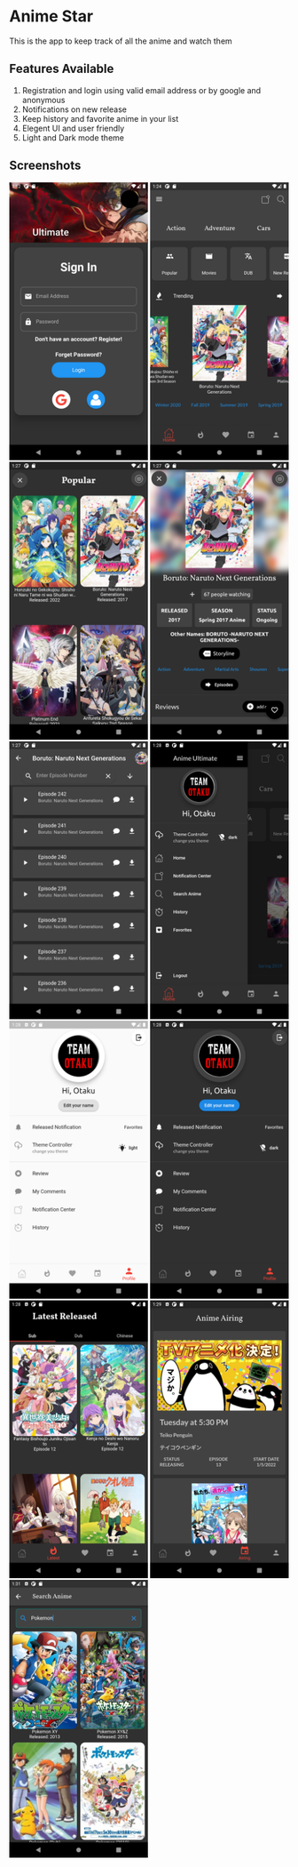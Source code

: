 # Anime Star

This is the app to keep track of all the anime and watch them

## Features Available
1. Registration and login using valid email address or by google and anonymous
2. Notifications on new release
3. Keep history and favorite anime in your list
4. Elegent UI and user friendly
5. Light and Dark mode theme

## Screenshots
<img src="https://github.com/bxs8072/animestar/blob/master/Screenshots/Screenshot_1648577542.png" alt="Authentication" height = "500" width="250"/>
<img src="https://github.com/bxs8072/animestar/blob/master/Screenshots/Screenshot_1648578279.png" alt="Dashboard" height = "500" width="250"/>
<img src="https://github.com/bxs8072/animestar/blob/master/Screenshots/Screenshot_1648578444.png" alt="Popular" height = "500" width="250"/>
<img src="https://github.com/bxs8072/animestar/blob/master/Screenshots/Screenshot_1648578455.png" alt="Anime Detail" height = "500" width="250"/>
<img src="https://github.com/bxs8072/animestar/blob/master/Screenshots/Screenshot_1648578469.png" alt="Episodes" height = "500" width="250"/>
<img src="https://github.com/bxs8072/animestar/blob/master/Screenshots/Screenshot_1648578493.png" alt="Side Drawer" height = "500" width="250"/>
<img src="https://github.com/bxs8072/animestar/blob/master/Screenshots/Screenshot_1648578501.png" alt="Profile Page" height = "500" width="250"/>
<img src="https://github.com/bxs8072/animestar/blob/master/Screenshots/Screenshot_1648578513.png" alt="Dark Mode" height = "500" width="250"/>
<img src="https://github.com/bxs8072/animestar/blob/master/Screenshots/Screenshot_1648578525.png" alt="Latest Release" height = "500" width="250"/>
<img src="https://github.com/bxs8072/animestar/blob/master/Screenshots/Screenshot_1648578572.png" alt="Schedule" height = "500" width="250"/>
<img src="https://github.com/bxs8072/animestar/blob/master/Screenshots/Screenshot_1648578686.png" alt="Search" height = "500" width="250"/>
